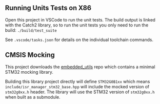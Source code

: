 ## Running Units Tests on X86

Open this project in VSCode to run the unit tests. The build output is linked with the Catch2 library, so to run the unit tests you only need to run the build:
`./build/test_suite`

See `.vscode/tasks.json` for details on the individual toolchain commands.

## CMSIS Mocking

This project downloads the [embedded_utils](https://github.com/cracked-machine/embedded_utils/tree/main/tests) repo which contains a minimal STM32 mocking library.

Building this library project directly will define `STM32G0B1xx` which means `include/isr_manager_stm32_base.hpp` will include the mocked version of `stm32g0xx.h` header. The library will use the STM32 version of `stm32g0xx.h` when built as a submodule.